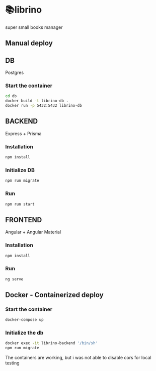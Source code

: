 # 📚librino
super small books manager

## Manual deploy
## DB
Postgres

### Start the container
```sh
cd db
docker build -t librino-db .
docker run -p 5432:5432 librino-db
```

## BACKEND
Express + Prisma

### Installation
```sh
npm install
```
### Initialize DB
```sh
npm run migrate
```
### Run
```sh
npm run start
```

## FRONTEND
Angular + Angular Material
### Installation
```sh
npm install
```
### Run

```sh
ng serve
```

## Docker - Containerized deploy

### Start the container
```sh
docker-compose up
```
### Initialize the db
```sh
docker exec -it librino-backend '/bin/sh'
npm run migrate
```
The containers are working, but i was not able to disable cors for local testing

